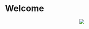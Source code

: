 # Welcome
<!--
**swurpyy/swurpyy** is a ✨ _special_ ✨ repository because its `README.md` (this file) appears on your GitHub profile.
-->
<p align="center">
  <img src="https://github.com/swurpyy/swurpyy/assets/122777153/9a30a683-ab4b-4d24-8910-9badddde51fe" />
</p>

<!-- 
## Current projects
### Korant

A short PS1 styled horror game I'm working on. Previously used Godot but switched to UE4 for simplicity reasons.

<img src="https://github.com/swurpyy/swurpyy/assets/122777153/aa745f0e-8fa6-42c8-975e-77fa8619fd27" alt="model head" width="600"/>

Gameplay is yet to be developed :)
-->
